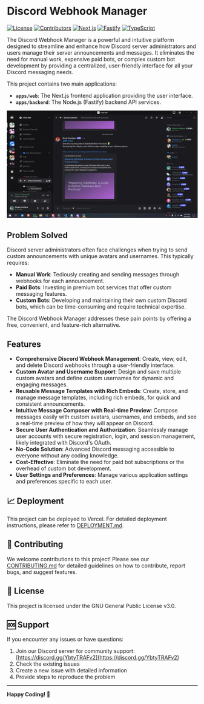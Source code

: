 # Discord Webhook Manager

[![License](https://img.shields.io/badge/License-GPLv3-blue.svg)](https://www.gnu.org/licenses/gpl-3.0)
[![Contributors](https://img.shields.io/github/contributors/ctrixcode/discord-webhook-manager)](https://github.com/ctrixcode/discord-webhook-manager/graphs/contributors)
[![Next.js](https://img.shields.io/badge/Next.js-black?style=for-the-badge&logo=next.js&logoColor=white)](https://nextjs.org/)
[![Fastify](https://img.shields.io/badge/Fastify-black?style=for-the-badge&logo=fastify&logoColor=white)](https://www.fastify.io/)
[![TypeScript](https://img.shields.io/badge/TypeScript-007ACC?style=for-the-badge&logo=typescript&logoColor=white)](https://www.typescriptlang.org/)

The Discord Webhook Manager is a powerful and intuitive platform designed to streamline and enhance how Discord server administrators and users manage their server announcements and messages. It eliminates the need for manual work, expensive paid bots, or complex custom bot development by providing a centralized, user-friendly interface for all your Discord messaging needs.

This project contains two main applications:
- **`apps/web`**: The Next.js frontend application providing the user interface.
- **`apps/backend`**: The Node.js (Fastify) backend API services.

![Discord Webhook Manager Demo](./docs/assets/demo.gif)

## Problem Solved

Discord server administrators often face challenges when trying to send custom announcements with unique avatars and usernames. This typically requires:

*   **Manual Work**: Tediously creating and sending messages through webhooks for each announcement.
*   **Paid Bots**: Investing in premium bot services that offer custom messaging features.
*   **Custom Bots**: Developing and maintaining their own custom Discord bots, which can be time-consuming and require technical expertise.

The Discord Webhook Manager addresses these pain points by offering a free, convenient, and feature-rich alternative.

## Features

*   **Comprehensive Discord Webhook Management**: Create, view, edit, and delete Discord webhooks through a user-friendly interface.
*   **Custom Avatar and Username Support**: Design and save multiple custom avatars and define custom usernames for dynamic and engaging messages.
*   **Reusable Message Templates with Rich Embeds**: Create, store, and manage message templates, including rich embeds, for quick and consistent announcements.
*   **Intuitive Message Composer with Real-time Preview**: Compose messages easily with custom avatars, usernames, and embeds, and see a real-time preview of how they will appear on Discord.
*   **Secure User Authentication and Authorization**: Seamlessly manage user accounts with secure registration, login, and session management, likely integrated with Discord's OAuth.
*   **No-Code Solution**: Advanced Discord messaging accessible to everyone without any coding knowledge.
*   **Cost-Effective**: Eliminate the need for paid bot subscriptions or the overhead of custom bot development.
*   **User Settings and Preferences**: Manage various application settings and preferences specific to each user.

## 📈 Deployment

This project can be deployed to Vercel. For detailed deployment instructions, please refer to [DEPLOYMENT.md](./DEPLOYMENT.md).

## 🤝 Contributing

We welcome contributions to this project! Please see our [CONTRIBUTING.md](./CONTRIBUTING.md) for detailed guidelines on how to contribute, report bugs, and suggest features.

## 📄 License

This project is licensed under the GNU General Public License v3.0.

## 🆘 Support

If you encounter any issues or have questions:
1.  Join our Discord server for community support: [https://discord.gg/YbtyTRAFv2](https://discord.gg/YbtyTRAFv2)
2.  Check the existing issues
3.  Create a new issue with detailed information
4.  Provide steps to reproduce the problem

---

**Happy Coding! 🎉**